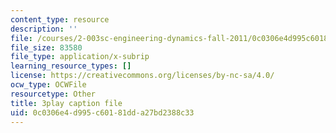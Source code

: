 ```yaml
---
content_type: resource
description: ''
file: /courses/2-003sc-engineering-dynamics-fall-2011/0c0306e4d995c60181dda27bd2388c33_63sIgMvBuEQ.srt
file_size: 83580
file_type: application/x-subrip
learning_resource_types: []
license: https://creativecommons.org/licenses/by-nc-sa/4.0/
ocw_type: OCWFile
resourcetype: Other
title: 3play caption file
uid: 0c0306e4-d995-c601-81dd-a27bd2388c33
---
```

